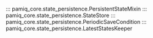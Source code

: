 ::: pamiq_core.state_persistence.PersistentStateMixin
::: pamiq_core.state_persistence.StateStore
::: pamiq_core.state_persistence.PeriodicSaveCondition
::: pamiq_core.state_persistence.LatestStatesKeeper

